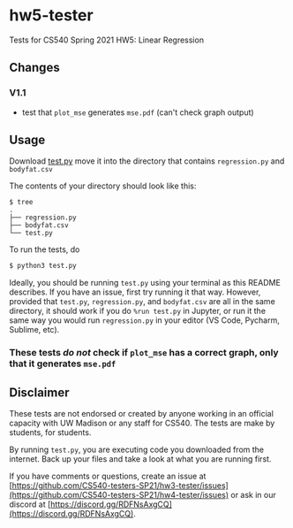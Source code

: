 # hw5-tester

Tests for CS540 Spring 2021 HW5: Linear Regression

## Changes

### V1.1
 - test that `plot_mse` generates `mse.pdf` (can't check graph output)

## Usage

Download [test.py](test.py) move it into the directory that contains `regression.py` and `bodyfat.csv`

The contents of your directory should look like this:

```shell
$ tree
.
├── regression.py
├── bodyfat.csv
└── test.py
```

To run the tests, do

```python
$ python3 test.py
```

Ideally, you should be running `test.py` using your terminal as this README describes. If you have an issue, first try running it that way. However, provided that `test.py`, `regression.py`, and `bodyfat.csv` are all in the same directory, it should work if you do `%run test.py` in Jupyter, or run it the same way you would run `regression.py` in your editor (VS Code, Pycharm, Sublime, etc).

### These tests _do not_ check if `plot_mse` has a correct graph, only that it generates `mse.pdf`

## Disclaimer

These tests are not endorsed or created by anyone working in an official capacity with UW Madison or any staff for CS540. The tests are make by students, for students.

By running `test.py`, you are executing code you downloaded from the internet. Back up your files and take a look at what you are running first.

If you have comments or questions, create an issue at [https://github.com/CS540-testers-SP21/hw3-tester/issues](https://github.com/CS540-testers-SP21/hw4-tester/issues) or ask in our discord at [https://discord.gg/RDFNsAxgCQ](https://discord.gg/RDFNsAxgCQ).
